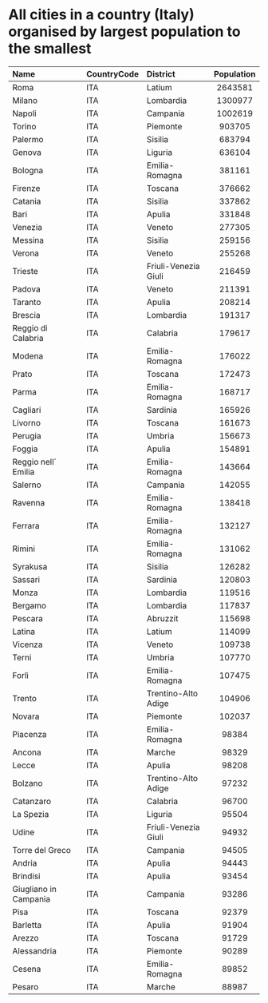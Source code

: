 # All cities in a country (Italy) organised by largest population to the smallest

| Name | CountryCode | District | Population |
| :--- | :--- | :--- | :---: |
|Roma|ITA|Latium|2643581|
|Milano|ITA|Lombardia|1300977|
|Napoli|ITA|Campania|1002619|
|Torino|ITA|Piemonte|903705|
|Palermo|ITA|Sisilia|683794|
|Genova|ITA|Liguria|636104|
|Bologna|ITA|Emilia-Romagna|381161|
|Firenze|ITA|Toscana|376662|
|Catania|ITA|Sisilia|337862|
|Bari|ITA|Apulia|331848|
|Venezia|ITA|Veneto|277305|
|Messina|ITA|Sisilia|259156|
|Verona|ITA|Veneto|255268|
|Trieste|ITA|Friuli-Venezia Giuli|216459|
|Padova|ITA|Veneto|211391|
|Taranto|ITA|Apulia|208214|
|Brescia|ITA|Lombardia|191317|
|Reggio di Calabria|ITA|Calabria|179617|
|Modena|ITA|Emilia-Romagna|176022|
|Prato|ITA|Toscana|172473|
|Parma|ITA|Emilia-Romagna|168717|
|Cagliari|ITA|Sardinia|165926|
|Livorno|ITA|Toscana|161673|
|Perugia|ITA|Umbria|156673|
|Foggia|ITA|Apulia|154891|
|Reggio nell´ Emilia|ITA|Emilia-Romagna|143664|
|Salerno|ITA|Campania|142055|
|Ravenna|ITA|Emilia-Romagna|138418|
|Ferrara|ITA|Emilia-Romagna|132127|
|Rimini|ITA|Emilia-Romagna|131062|
|Syrakusa|ITA|Sisilia|126282|
|Sassari|ITA|Sardinia|120803|
|Monza|ITA|Lombardia|119516|
|Bergamo|ITA|Lombardia|117837|
|Pescara|ITA|Abruzzit|115698|
|Latina|ITA|Latium|114099|
|Vicenza|ITA|Veneto|109738|
|Terni|ITA|Umbria|107770|
|Forlì|ITA|Emilia-Romagna|107475|
|Trento|ITA|Trentino-Alto Adige|104906|
|Novara|ITA|Piemonte|102037|
|Piacenza|ITA|Emilia-Romagna|98384|
|Ancona|ITA|Marche|98329|
|Lecce|ITA|Apulia|98208|
|Bolzano|ITA|Trentino-Alto Adige|97232|
|Catanzaro|ITA|Calabria|96700|
|La Spezia|ITA|Liguria|95504|
|Udine|ITA|Friuli-Venezia Giuli|94932|
|Torre del Greco|ITA|Campania|94505|
|Andria|ITA|Apulia|94443|
|Brindisi|ITA|Apulia|93454|
|Giugliano in Campania|ITA|Campania|93286|
|Pisa|ITA|Toscana|92379|
|Barletta|ITA|Apulia|91904|
|Arezzo|ITA|Toscana|91729|
|Alessandria|ITA|Piemonte|90289|
|Cesena|ITA|Emilia-Romagna|89852|
|Pesaro|ITA|Marche|88987|
